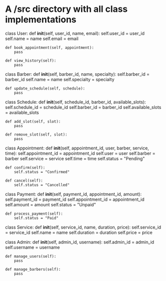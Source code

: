 # A /src directory with all class implementations
class User:
    def __init__(self, user_id, name, email):
        self.user_id = user_id
        self.name = name
        self.email = email

    def book_appointment(self, appointment):
        pass

    def view_history(self):
        pass


class Barber:
    def __init__(self, barber_id, name, specialty):
        self.barber_id = barber_id
        self.name = name
        self.specialty = specialty

    def update_schedule(self, schedule):
        pass


class Schedule:
    def __init__(self, schedule_id, barber_id, available_slots):
        self.schedule_id = schedule_id
        self.barber_id = barber_id
        self.available_slots = available_slots

    def add_slot(self, slot):
        pass

    def remove_slot(self, slot):
        pass


class Appointment:
    def __init__(self, appointment_id, user, barber, service, time):
        self.appointment_id = appointment_id
        self.user = user
        self.barber = barber
        self.service = service
        self.time = time
        self.status = "Pending"

    def confirm(self):
        self.status = "Confirmed"

    def cancel(self):
        self.status = "Cancelled"


class Payment:
    def __init__(self, payment_id, appointment_id, amount):
        self.payment_id = payment_id
        self.appointment_id = appointment_id
        self.amount = amount
        self.status = "Unpaid"

    def process_payment(self):
        self.status = "Paid"


class Service:
    def __init__(self, service_id, name, duration, price):
        self.service_id = service_id
        self.name = name
        self.duration = duration
        self.price = price


class Admin:
    def __init__(self, admin_id, username):
        self.admin_id = admin_id
        self.username = username

    def manage_users(self):
        pass

    def manage_barbers(self):
        pass

